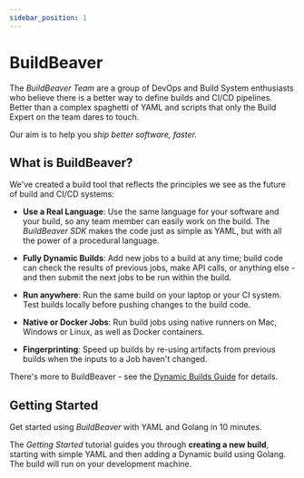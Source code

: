 ```yaml
---
sidebar_position: 1
---
```


# BuildBeaver

The *BuildBeaver Team* are a group of DevOps and Build System enthusiasts who believe there is a better way to
define builds and CI/CD pipelines. Better than a complex spaghetti of YAML and scripts that only the Build Expert
on the team dares to touch.

Our aim is to help you *ship better software, faster.*


## What is BuildBeaver?

We've created a build tool that reflects the principles we see as the future of build and CI/CD systems:

- **Use a Real Language**: Use the same language for your software and your build, so any team member can easily
work on the build. The *BuildBeaver SDK* makes the code just as simple as YAML, but with all the power of a
procedural language.

- **Fully Dynamic Builds**: Add new jobs to a build at any time; build code can check the results of previous jobs,
make API calls, or anything else - and then submit the next jobs to be run within the build.

- **Run anywhere**: Run the same build on your laptop or your CI system. Test builds locally before pushing changes
to the build code.

- **Native or Docker Jobs**: Run build jobs using native runners on Mac, Windows or Linux, as well as
Docker containers.

- **Fingerprinting**: Speed up builds by re-using artifacts from previous builds when the inputs to a Job haven't
changed.

There's more to BuildBeaver - see the [Dynamic Builds Guide](category/guide-to-dynamic-builds) for details.

## Getting Started

Get started using *BuildBeaver* with YAML and Golang in 10 minutes.

The *Getting Started* tutorial guides you through **creating a new build**, starting with simple YAML and then
adding a Dynamic build using Golang. The build will run on your development machine.
